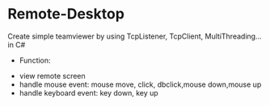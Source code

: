 # Remote-Desktop
Create simple teamviewer by using TcpListener, TcpClient, MultiThreading... in C# 
- Function: 
 + view remote screen
 + handle mouse event: mouse move, click, dbclick,mouse down,mouse up
 + handle keyboard event: key down, key up
